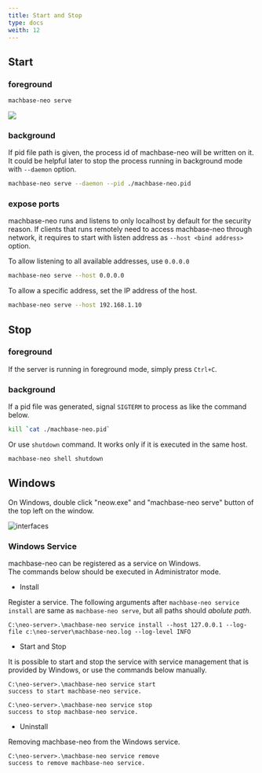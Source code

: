 ```yaml
---
title: Start and Stop
type: docs
weith: 12
---
```


## Start

### foreground

```sh
machbase-neo serve
```

![](../img/server-serve.gif)

### background

If pid file path is given, the process id of machbase-neo will be written on it.
It could be helpful later to stop the process running in background mode with `--daemon` option.

```sh
machbase-neo serve --daemon --pid ./machbase-neo.pid
```

### expose ports

machbase-neo runs and listens to only localhost by default for the security reason. If clients that runs remotely need to access machbase-neo through network, it requires to start with listen address as `--host <bind address>` option.

To allow listening to all available addresses, use `0.0.0.0`

```sh
machbase-neo serve --host 0.0.0.0
```

To allow a specific address, set the IP address of the host.

```sh
machbase-neo serve --host 192.168.1.10
```

## Stop

### foreground

If the server is running in foreground mode, simply press `Ctrl+C`.

###  background

If a pid file was generated, signal `SIGTERM` to process as like the command below.

```sh
kill `cat ./machbase-neo.pid`
```

Or use `shutdown` command. It works only if it is executed in the same host.

```sh
machbase-neo shell shutdown
```

## Windows

On Windows, double click "neow.exe" and "machbase-neo serve" button of the top left on the window.

![interfaces](/images/neow-win.png)

### Windows Service

machbase-neo can be registered as a service on Windows.<br/>
The commands below should be executed in Administrator mode.

- Install

Register a service. The following arguments after `machbase-neo service install` are same as `machbase-neo serve`, but all paths should *abolute path*.

```
C:\neo-server>.\machbase-neo service install --host 127.0.0.1 --log-file c:\neo-server\machbase-neo.log --log-level INFO
```

- Start and Stop

It is possible to start and stop the service with service management that is provided by Windows,
or use the commands below manually.

```
C:\neo-server>.\machbase-neo service start
success to start machbase-neo service.

C:\neo-server>.\machbase-neo service stop
success to stop machbase-neo service.
```

- Uninstall

Removing machbase-neo from the Windows service.

```
C:\neo-server>.\machbase-neo service remove
success to remove machbase-neo service.
```
